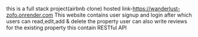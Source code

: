 this is a full stack project(airbnb clone)
hosted link-https://wanderlust-zofo.onrender.com
This website contains user signup and login after which users can read,edit,add & delete the property 
user can also write reviews for the existing property
this contain RESTful API
